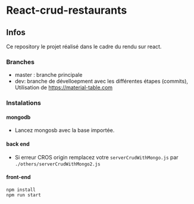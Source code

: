  # React-crud-restaurants

## Infos 

Ce repository le projet réalisé dans le cadre du rendu sur react.

### Branches
 - master : branche principale
 - dev: branche de dévelloepment avec les différentes étapes (commits),
        Utilisation de https://material-table.com
        
### Instalations 

#### mongodb
- Lancez mongosb avec la base importée.

#### back end
- Si erreur CROS origin remplacez votre `serverCrudWithMongo.js` par `./others/serverCrudWithMongo2.js`

#### front-end

    
    npm install
    npm run start
    

